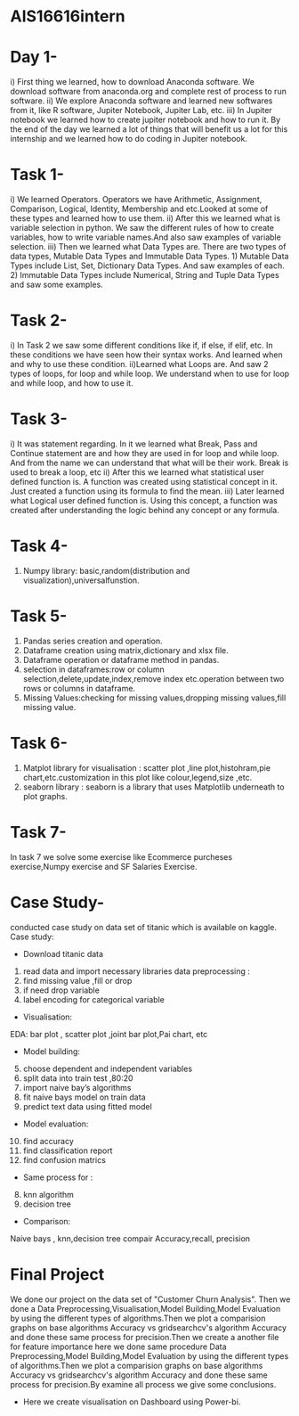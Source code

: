 # AIS16616intern
# Day 1-

i) First thing we learned, how to download Anaconda software. We download software from anaconda.org and complete rest of process to run software.
ii) We explore Anaconda software and learned new softwares from it, like R software, Jupiter Notebook, Jupiter Lab, etc. 
iii) In Jupiter notebook we learned how to create jupiter notebook and how to run it.
     By the end of the day we learned a lot of things that will benefit us a lot for this internship and we learned how to do coding in Jupiter notebook.

# Task 1-

 i) We learned  Operators. Operators we have Arithmetic, Assignment, Comparison, Logical, Identity, Membership and etc.Looked at some of these types and learned how to use them.
 ii) After this we learned what is variable selection in python. We saw the different rules of how to create variables, how to write variable names.And also saw examples of variable selection.
 iii) Then we learned what Data Types are. There are two types of data types, Mutable Data Types and Immutable Data Types. 1) Mutable Data Types include List, Set, 
      Dictionary Data Types. And saw examples of each. 2) Immutable Data Types include Numerical, String and Tuple Data Types and saw some examples.

# Task 2-

i) In Task 2 we saw some different conditions like if, if else, if elif, etc. In these conditions we have seen how their syntax works. And learned when and why to use these condition.
 ii)Learned what Loops are. And saw 2 types of loops, for loop and while loop. We understand when to use for loop and while loop, and how to use it.

# Task 3-

i) It was statement regarding. In it we learned what Break, Pass and Continue statement are and how they are used in for loop and while loop. And from the name we can understand that what will be their work. Break is used to break a loop, etc
 ii) After this we learned what statistical user defined function is. A function was created using statistical concept in it. Just created a function using its formula to find the mean.
 iii) Later learned what Logical user defined function is. Using this concept, a function was created after understanding the logic behind any concept or any formula.

# Task 4-

1. Numpy library: basic,random(distribution and visualization),universalfunstion.

# Task 5-

1. Pandas series creation and operation.
2. Dataframe creation using matrix,dictionary and xlsx file.
3. Dataframe operation or dataframe method in pandas.
4. selection in dataframes:row or column selection,delete,update,index,remove index etc.operation between two rows or columns in dataframe.
5. Missing Values:checking for missing values,dropping missing values,fill missing value.

# Task 6-

1. Matplot library for visualisation : scatter plot ,line plot,histohram,pie chart,etc.customization in this plot like colour,legend,size ,etc.
2. seaborn library : seaborn is a library that uses Matplotlib underneath to plot graphs.

# Task 7-

 In task 7 we solve some exercise like Ecommerce purcheses exercise,Numpy exercise and SF Salaries Exercise.

 # Case Study-

 conducted case study on data set of titanic which is available on kaggle.
Case study:

* Download titanic data
1. read data and import necessary libraries 
 data preprocessing : 
2. find missing value ,fill or drop
3. if need drop variable 
4. label encoding for categorical variable 

* Visualisation:

EDA: bar plot , scatter plot ,joint bar plot,Pai chart, etc

* Model building:

5. choose dependent and independent variables
6. split data into train test ,80:20
7. import naive bay’s algorithms 
8. fit naive bays model on train data
9. predict text data using fitted model

* Model evaluation: 

10. find accuracy 
11. find classification report 
12. find confusion matrics 

* Same process for :

8. knn algorithm 
9. decision tree

* Comparison:

Naive bays , knn,decision tree compair 
Accuracy,recall, precision

 # Final Project
  We done our project on the data set of "Customer Churn Analysis".
   Then we done a Data Preprocessing,Visualisation,Model Building,Model Evaluation by using the different types of algorithms.Then we plot a comparision graphs on base algorithms Accuracy vs gridsearchcv's algorithm Accuracy and done these same process for precision.Then we create a another file for feature importance here we done same procedure Data Preprocessing,Model Building,Model Evaluation by using the different types of algorithms.Then we plot a comparision graphs on base algorithms Accuracy vs gridsearchcv's algorithm Accuracy and done these same process for precision.By examine all process we give some conclusions.

* Here we create visualisation on Dashboard using Power-bi.

    
  
